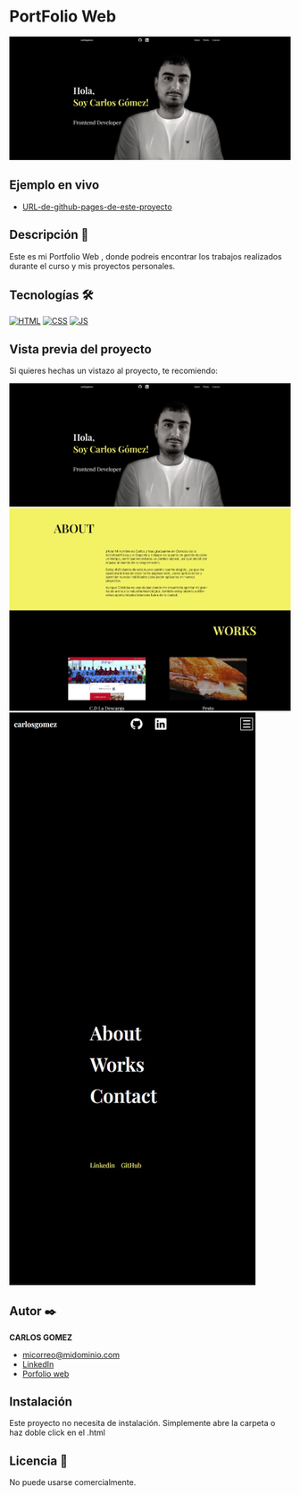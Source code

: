 # PortFolio Web
![Imagen del proyecto]( https://github.com/CGomezGomez/portfolioweb/blob/main/assets/portada.jpg)

## Ejemplo en vivo
- [URL-de-github-pages-de-este-proyecto](URL-de-github-pages-de-este-proyecto)

## Descripción 📑

Este es mi Portfolio Web , donde podreis encontrar los trabajos realizados durante el curso y mis proyectos personales.

## Tecnologías 🛠
<!-- Iconos sacados de: https://github.com/hendrasob/badges/blob/master/README.md y https://github.com/alexandresanlim/Badges4-README.md-Profile -->
[![HTML](https://img.shields.io/badge/HTML5-E34F26?style=for-the-badge&logo=html5&logoColor=white)](https://es.wikipedia.org/wiki/HTML5)
[![CSS](https://img.shields.io/badge/CSS3-1572B6?style=for-the-badge&logo=css3&logoColor=white)](https://es.wikipedia.org/wiki/CSS)
[![JS](https://img.shields.io/badge/JavaScript-F7DF1E?style=for-the-badge&logo=javascript&logoColor=black)](https://es.wikipedia.org/wiki/JavaScript)

## Vista previa del proyecto
Si quieres hechas un vistazo al proyecto, te recomiendo:

![Captura del proyecto](https://github.com/CGomezGomez/portfolioweb/blob/main/assets/portada.jpg)
![Captura del proyecto](https://github.com/CGomezGomez/portfolioweb/blob/main/assets/secciones.jpg)
![Captura del proyecto](https://github.com/CGomezGomez/portfolioweb/blob/main/assets/menu.jpg)

## Autor ✒️
**CARLOS GOMEZ**

* [micorreo@midominio.com](cggomez93@gmail.com)
* [LinkedIn](https://www.linkedin.com/in/cgomezgomez/)
* [Porfolio web](https://cgomezgomez.github.io/portfolioweb/)

## Instalación 
Este proyecto no necesita de instalación. Simplemente abre la carpeta o haz doble click en el .html
  
## Licencia 📄
No puede usarse comercialmente.
